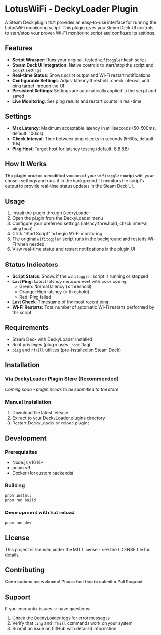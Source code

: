 # LotusWiFi - DeckyLoader Plugin

A Steam Deck plugin that provides an easy-to-use interface for running the LotusWiFi monitoring script. This plugin gives you Steam Deck UI controls to start/stop your proven Wi-Fi monitoring script and configure its settings.

## Features

- **Script Wrapper**: Runs your original, tested `wifitoggler` bash script
- **Steam Deck UI Integration**: Native controls to start/stop the script and adjust settings
- **Real-time Status**: Shows script output and Wi-Fi restart notifications
- **Configurable Settings**: Adjust latency threshold, check interval, and ping target through the UI
- **Persistent Settings**: Settings are automatically applied to the script and saved
- **Live Monitoring**: See ping results and restart counts in real-time

## Settings

- **Max Latency**: Maximum acceptable latency in milliseconds (50-500ms, default: 100ms)
- **Check Interval**: Time between ping checks in seconds (5-60s, default: 10s)
- **Ping Host**: Target host for latency testing (default: 8.8.8.8)

## How It Works

The plugin creates a modified version of your `wifitoggler` script with your chosen settings and runs it in the background. It monitors the script's output to provide real-time status updates in the Steam Deck UI.

## Usage

1. Install the plugin through DeckyLoader
2. Open the plugin from the DeckyLoader menu
3. Configure your preferred settings (latency threshold, check interval, ping host)
4. Click "Start Script" to begin Wi-Fi monitoring
5. The original `wifitoggler` script runs in the background and restarts Wi-Fi when needed
6. View real-time status and restart notifications in the plugin UI

## Status Indicators

- **Script Status**: Shows if the `wifitoggler` script is running or stopped
- **Last Ping**: Latest latency measurement with color coding:
  - Green: Normal latency (≤ threshold)
  - Orange: High latency (> threshold)  
  - Red: Ping failed
- **Last Check**: Timestamp of the most recent ping
- **Wi-Fi Restarts**: Total number of automatic Wi-Fi restarts performed by the script

## Requirements

- Steam Deck with DeckyLoader installed
- Root privileges (plugin uses `_root` flag)
- `ping` and `rfkill` utilities (pre-installed on Steam Deck)

## Installation

### Via DeckyLoader Plugin Store (Recommended)
*Coming soon - plugin needs to be submitted to the store*

### Manual Installation
1. Download the latest release
2. Extract to your DeckyLoader plugins directory
3. Restart DeckyLoader or reload plugins

## Development

### Prerequisites
- Node.js v16.14+
- pnpm v9
- Docker (for custom backends)

### Building
```bash
pnpm install
pnpm run build
```

### Development with hot reload
```bash
pnpm run dev
```

## License

This project is licensed under the MIT License - see the LICENSE file for details.

## Contributing

Contributions are welcome! Please feel free to submit a Pull Request.

## Support

If you encounter issues or have questions:
1. Check the DeckyLoader logs for error messages
2. Verify that `ping` and `rfkill` commands work on your system
3. Submit an issue on GitHub with detailed information